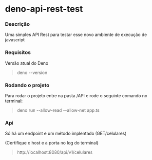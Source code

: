 # deno-api-rest-test

### Descrição 

Uma simples API Rest para testar esse novo ambiente de execução de javascript 


### Requisitos

Versão atual do Deno 
>  deno --version


### Rodando o projeto

Para rodar o projeto entre na pasta /API e rode o seguinte comando no terminal:
>deno run --allow-read --allow-net app.ts


### Api

Só há um endpoint e um método implentado (GET/celulares)


(Certifique o host e a porta no log do terminal)

>http://localhost:8080/api/v1/celulares


